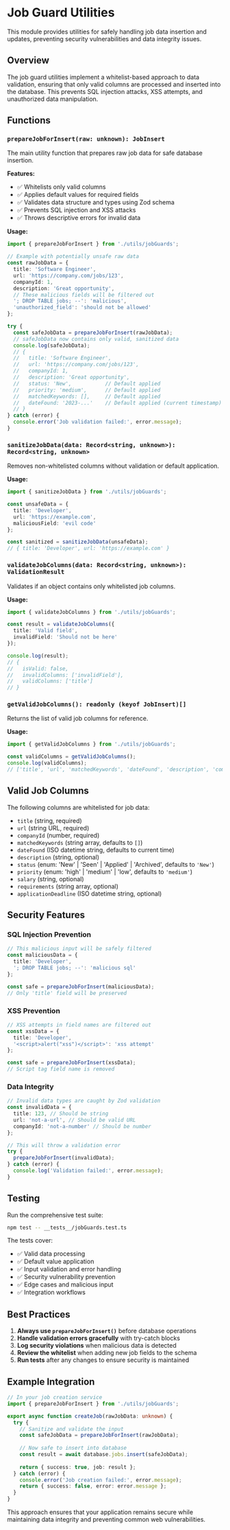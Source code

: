 # Job Guard Utilities

This module provides utilities for safely handling job data insertion and updates, preventing security vulnerabilities and data integrity issues.

## Overview

The job guard utilities implement a whitelist-based approach to data validation, ensuring that only valid columns are processed and inserted into the database. This prevents SQL injection attacks, XSS attempts, and unauthorized data manipulation.

## Functions

### `prepareJobForInsert(raw: unknown): JobInsert`

The main utility function that prepares raw job data for safe database insertion.

**Features:**
- ✅ Whitelists only valid columns
- ✅ Applies default values for required fields
- ✅ Validates data structure and types using Zod schema
- ✅ Prevents SQL injection and XSS attacks
- ✅ Throws descriptive errors for invalid data

**Usage:**
```typescript
import { prepareJobForInsert } from './utils/jobGuards';

// Example with potentially unsafe raw data
const rawJobData = {
  title: 'Software Engineer',
  url: 'https://company.com/jobs/123',
  companyId: 1,
  description: 'Great opportunity',
  // These malicious fields will be filtered out
  '; DROP TABLE jobs; --': 'malicious',
  'unauthorized_field': 'should not be allowed'
};

try {
  const safeJobData = prepareJobForInsert(rawJobData);
  // safeJobData now contains only valid, sanitized data
  console.log(safeJobData);
  // {
  //   title: 'Software Engineer',
  //   url: 'https://company.com/jobs/123',
  //   companyId: 1,
  //   description: 'Great opportunity',
  //   status: 'New',           // Default applied
  //   priority: 'medium',      // Default applied
  //   matchedKeywords: [],     // Default applied
  //   dateFound: '2023-...'    // Default applied (current timestamp)
  // }
} catch (error) {
  console.error('Job validation failed:', error.message);
}
```

### `sanitizeJobData(data: Record<string, unknown>): Record<string, unknown>`

Removes non-whitelisted columns without validation or default application.

**Usage:**
```typescript
import { sanitizeJobData } from './utils/jobGuards';

const unsafeData = {
  title: 'Developer',
  url: 'https://example.com',
  maliciousField: 'evil code'
};

const sanitized = sanitizeJobData(unsafeData);
// { title: 'Developer', url: 'https://example.com' }
```

### `validateJobColumns(data: Record<string, unknown>): ValidationResult`

Validates if an object contains only whitelisted job columns.

**Usage:**
```typescript
import { validateJobColumns } from './utils/jobGuards';

const result = validateJobColumns({
  title: 'Valid field',
  invalidField: 'Should not be here'
});

console.log(result);
// {
//   isValid: false,
//   invalidColumns: ['invalidField'],
//   validColumns: ['title']
// }
```

### `getValidJobColumns(): readonly (keyof JobInsert)[]`

Returns the list of valid job columns for reference.

**Usage:**
```typescript
import { getValidJobColumns } from './utils/jobGuards';

const validColumns = getValidJobColumns();
console.log(validColumns);
// ['title', 'url', 'matchedKeywords', 'dateFound', 'description', 'companyId', 'status', 'priority', 'salary', 'requirements', 'applicationDeadline']
```

## Valid Job Columns

The following columns are whitelisted for job data:

- `title` (string, required)
- `url` (string URL, required)
- `companyId` (number, required)
- `matchedKeywords` (string array, defaults to `[]`)
- `dateFound` (ISO datetime string, defaults to current time)
- `description` (string, optional)
- `status` (enum: 'New' | 'Seen' | 'Applied' | 'Archived', defaults to `'New'`)
- `priority` (enum: 'high' | 'medium' | 'low', defaults to `'medium'`)
- `salary` (string, optional)
- `requirements` (string array, optional)
- `applicationDeadline` (ISO datetime string, optional)

## Security Features

### SQL Injection Prevention
```typescript
// This malicious input will be safely filtered
const maliciousData = {
  title: 'Developer',
  '; DROP TABLE jobs; --': 'malicious sql'
};

const safe = prepareJobForInsert(maliciousData);
// Only 'title' field will be preserved
```

### XSS Prevention
```typescript
// XSS attempts in field names are filtered out
const xssData = {
  title: 'Developer',
  '<script>alert("xss")</script>': 'xss attempt'
};

const safe = prepareJobForInsert(xssData);
// Script tag field name is removed
```

### Data Integrity
```typescript
// Invalid data types are caught by Zod validation
const invalidData = {
  title: 123, // Should be string
  url: 'not-a-url', // Should be valid URL
  companyId: 'not-a-number' // Should be number
};

// This will throw a validation error
try {
  prepareJobForInsert(invalidData);
} catch (error) {
  console.log('Validation failed:', error.message);
}
```

## Testing

Run the comprehensive test suite:

```bash
npm test -- __tests__/jobGuards.test.ts
```

The tests cover:
- ✅ Valid data processing
- ✅ Default value application
- ✅ Input validation and error handling
- ✅ Security vulnerability prevention
- ✅ Edge cases and malicious input
- ✅ Integration workflows

## Best Practices

1. **Always use `prepareJobForInsert()`** before database operations
2. **Handle validation errors gracefully** with try-catch blocks
3. **Log security violations** when malicious data is detected
4. **Review the whitelist** when adding new job fields to the schema
5. **Run tests** after any changes to ensure security is maintained

## Example Integration

```typescript
// In your job creation service
import { prepareJobForInsert } from './utils/jobGuards';

export async function createJob(rawJobData: unknown) {
  try {
    // Sanitize and validate the input
    const safeJobData = prepareJobForInsert(rawJobData);
    
    // Now safe to insert into database
    const result = await database.jobs.insert(safeJobData);
    
    return { success: true, job: result };
  } catch (error) {
    console.error('Job creation failed:', error.message);
    return { success: false, error: error.message };
  }
}
```

This approach ensures that your application remains secure while maintaining data integrity and preventing common web vulnerabilities.
